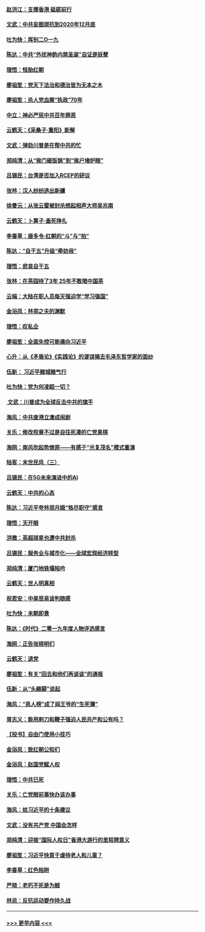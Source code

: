 #### [赵洪江：支撑香港 砥砺前行](../pages/nsc993/n11748482.md?t=12271722) 
#### [文武：中共妄图顽抗到2020年12月底](../pages/nsc993/n11748446.md?t=12271722) 
#### [吐为快：挥别二O一九](../pages/nsc993/n11748411.md?t=12271722) 
#### [陈达：中共“外扰神韵内禁圣诞”自证是妖孽](../pages/nsc993/n11748226.md?t=12271722) 
#### [理悟：怪胎红朝](../pages/nsc993/n11748206.md?t=12271722) 
#### [廖祖笙：党天下法治和德治皆为无本之木](../pages/nsc993/n11748135.md?t=12271722) 
#### [廖祖笙：杀人党血腥“执政”70年](../pages/nsc993/n11745144.md?t=12271722) 
#### [中立：神必严惩中共百年罪恶](../pages/nsc993/n11744970.md?t=12271722) 
#### [云鹤天：《采桑子‧重阳》新解](../pages/nsc993/n11744948.md?t=12271722) 
#### [文武：弹劾川普是在帮中共的忙](../pages/nsc993/n11744758.md?t=12271722) 
#### [郑纯清：从“挨门砸饭锅”到“挨户堵炉眼”](../pages/nsc993/n11744745.md?t=12271722) 
#### [吕锡民：台湾是否加入RCEP的研议](../pages/nsc993/n11744701.md?t=12271722) 
#### [张林：汉人纷纷逃出新疆](../pages/nsc993/n11743530.md?t=12271722) 
#### [徐曼沅：从张云雷被封杀想起相声大师吴兆南](../pages/nsc993/n11741816.md?t=12271722) 
#### [云鹤天：卜算子‧垂死挣扎](../pages/nsc993/n11739956.md?t=12271722) 
#### [李春草：唐多令‧红朝的“斗”与“拍”](../pages/nsc993/n11739830.md?t=12271722) 
#### [陈达：“自干五”升级“牵妨母”](../pages/nsc993/n11739724.md?t=12271722) 
#### [理悟：悲哀自干五](../pages/nsc993/n11739547.md?t=12271722) 
#### [张林：在茶园待了3年 25年不敢喝中国茶](../pages/nsc993/n11739240.md?t=12271722) 
#### [云端：大陆在职人员每天强迫学“学习强国”](../pages/nsc993/n11738735.md?t=12271722) 
#### [金浴凤：林郑之夫的渊默](../pages/nsc993/n11737735.md?t=12271722) 
#### [理悟：叹私企](../pages/nsc993/n11737715.md?t=12271722) 
#### [廖祖笙：全面失控可能袭向习近平](../pages/nsc993/n11737704.md?t=12271722) 
#### [心升：从《矛盾论》《实践论》的谬误揭去毛泽东哲学家的面纱](../pages/nsc993/n11736962.md?t=12271722) 
#### [伍新： 习近平赌城赌气行](../pages/nsc993/n11736929.md?t=12271722) 
#### [吐为快：党为何凌蹈一切？](../pages/nsc993/n11736915.md?t=12271722) 
#### [ 文武：川普成为全球反击中共的旗手](../pages/nsc993/n11736882.md?t=12271722) 
#### [海风：中共废港立澳成闹剧](../pages/nsc993/n11735857.md?t=12271722) 
#### [关乐：修改校章不过是自往死凑的亡党臭棋](../pages/nsc993/n11735097.md?t=12271722) 
#### [海网：南风吹起势燎原——有感于“光复茂名”模式重演](../pages/nsc993/n11732308.md?t=12271722) 
#### [陆客：末世民风（三）](../pages/nsc993/n11732211.md?t=12271722) 
#### [吕锡民：在5G未来演进中的AI](../pages/nsc993/n11730010.md?t=12271722) 
#### [云鹤天：中共的心态](../pages/nsc993/n11729906.md?t=12271722) 
#### [陈达：习近平夸林郑月娥“恪尽职守”感言](../pages/nsc993/n11729881.md?t=12271722) 
#### [理悟：天开眼](../pages/nsc993/n11729699.md?t=12271722) 
#### [洪微：英超球星也遭中共封杀](../pages/nsc993/n11727243.md?t=12271722) 
#### [吕锡民：服务业与城市化——全球宏观经济转型](../pages/nsc993/n11725845.md?t=12271722) 
#### [郑纯清：厦门地铁塌陷吟](../pages/nsc993/n11725813.md?t=12271722) 
#### [云鹤天：世人明真相](../pages/nsc993/n11725621.md?t=12271722) 
#### [祝君安：中美贸易谈判随感](../pages/nsc993/n11725609.md?t=12271722) 
#### [吐为快：末朝即景](../pages/nsc993/n11723365.md?t=12271722) 
#### [陈达：《时代》二零一九年度人物评选感言](../pages/nsc993/n11723337.md?t=12271722) 
#### [海网：正告张晓明们](../pages/nsc993/n11723228.md?t=12271722) 
#### [云鹤天：退党](../pages/nsc993/n11723056.md?t=12271722) 
#### [廖祖笙：有关“回去和他们再谈谈”的通报](../pages/nsc993/n11722442.md?t=12271722) 
#### [伍新：从“头踢脚”说起](../pages/nsc993/n11722429.md?t=12271722) 
#### [海风：“恶人榜”成了阎王爷的“生死簿”](../pages/nsc993/n11722272.md?t=12271722) 
#### [胥志义：能用剌刀和鞭子强迫人民共产和公有吗？](../pages/nsc993/n11720569.md?t=12271722) 
#### [【投书】自由门使用小技巧](../pages/nsc993/n11720180.md?t=12271722) 
#### [金浴凤：致红朝公知们](../pages/nsc993/n11720563.md?t=12271722) 
#### [金浴凤：赵国党赋人权](../pages/nsc993/n11720533.md?t=12271722) 
#### [理悟：中共已死](../pages/nsc993/n11720233.md?t=12271722) 
#### [关乐：亡党眼前事快办该办事](../pages/nsc993/n11719160.md?t=12271722) 
#### [海风：给习近平的十条建议](../pages/nsc993/n11717616.md?t=12271722) 
#### [文武：没有共产党 中国会怎样](../pages/nsc993/n11717584.md?t=12271722) 
#### [郑纯清：迎接“国际人权日”香港大游行的里程牌意义](../pages/nsc993/n11717417.md?t=12271722) 
#### [廖祖笙：习近平快意于虐待老人和儿童？](../pages/nsc993/n11715313.md?t=12271722) 
#### [李春草：红色陷阱](../pages/nsc993/n11715029.md?t=12271722) 
#### [严晓：老朽不死是为贼](../pages/nsc993/n11712910.md?t=12271722) 
#### [林忌：反抗运动要作持久战](../pages/nsc993/n11712623.md?t=12271722) 

----
#### [ >>> 更早内容 <<< ](../indexes/nsc993-earlier.md)
